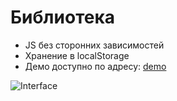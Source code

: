 # Библиотека
* JS без сторонних зависимостей
* Хранение в localStorage
* Демо доступно по адресу: [demo](http://andrey-volkov.ru/ukit_test/)

![Interface](https://i.imgur.com/YxH9sUL.png)